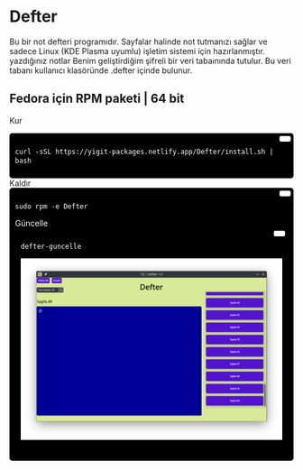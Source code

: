 # Defter

Bu bir not defteri programıdır. Sayfalar halinde not tutmanızı sağlar ve sadece Linux (KDE Plasma uyumlu) işletim sistemi için hazırlanmıştır. yazdığınız notlar Benim geliştirdiğim şifreli bir veri tabaınında tutulur. Bu veri tabanı kullanıcı klasöründe .defter içinde bulunur.

## Fedora için RPM paketi | 64 bit
Kur
<div style="background-color:#000; color:#fff; padding:10px; border-radius:5px; position:relative;">
  <button style="position:absolute; top:5px; right:5px; background-color:#fff; border:none; color:#000; padding:5px 10px; border-radius:3px;" onclick="navigator.clipboard.writeText('curl -sSL https://yigit-packages.netlify.app/Defter/install.sh | bash')"></button>
  <pre><code>curl -sSL https://yigit-packages.netlify.app/Defter/install.sh | bash</code></pre>
</div>
Kaldır
<div style="background-color:#000; color:#fff; padding:10px; border-radius:5px; position:relative;">
  <button style="position:absolute; top:5px; right:5px; background-color:#fff; border:none; color:#000; padding:5px 10px; border-radius:3px;" onclick="navigator.clipboard.writeText('sudo rpm -e Defter')"></button>
  <pre><code>sudo rpm -e Defter</code></pre>
Güncelle
<div style="background-color:#000; color:#fff; padding:10px; border-radius:5px; position:relative;">
  <button style="position:absolute; top:5px; right:5px; background-color:#fff; border:none; color:#000; padding:5px 10px; border-radius:3px;" onclick="navigator.clipboard.writeText('defter-guncelle')"></button>
  <pre><code>defter-guncelle</code></pre>

![kapak](img.png)
